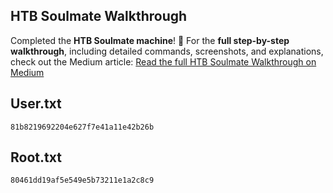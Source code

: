 ## HTB Soulmate Walkthrough

Completed the **HTB Soulmate machine**! 🎯
For the **full step-by-step walkthrough**, including detailed commands, screenshots, and explanations, check out the Medium article:
[Read the full HTB Soulmate Walkthrough on Medium](https://yashadhikari.medium.com/htb-soulmate-walkthrough-ff39e0028c6a)

## User.txt
```
81b8219692204e627f7e41a11e42b26b
```

## Root.txt
```
80461dd19af5e549e5b73211e1a2c8c9
```
